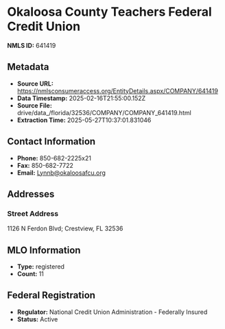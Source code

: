 # Okaloosa County Teachers Federal Credit Union

**NMLS ID:** 641419

## Metadata
- **Source URL:** https://nmlsconsumeraccess.org/EntityDetails.aspx/COMPANY/641419
- **Data Timestamp:** 2025-02-16T21:55:00.152Z
- **Source File:** drive/data_/florida/32536/COMPANY/COMPANY_641419.html
- **Extraction Time:** 2025-05-27T10:37:01.831046

## Contact Information
- **Phone:** 850-682-2225x21
- **Fax:** 850-682-7722
- **Email:** Lynnb@okaloosafcu.org

## Addresses
### Street Address
1126 N Ferdon Blvd; Crestview, FL 32536

## MLO Information
- **Type:** registered
- **Count:** 11

## Federal Registration
- **Regulator:** National Credit Union Administration - Federally Insured
- **Status:** Active
